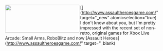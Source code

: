 [<img height="92" src="http://www.duncanmackenzie.net/images/WindowsLiveWriter/AssaultHeroesforXboxLiveArcade_BA0B/AssaultHeroes%5B6%5D.png" width="244" align="left" border="0" />](http://www.assaultheroesgame.com/" target="_new" atomicselection="true) I don't know about you, but I'm pretty impressed with the recent set of non-retro, original games for Xbox Live Arcade: Small Arms, RoboBlitz and now [Assault Heroes](http://www.assaultheroesgame.com/" target="_blank)
